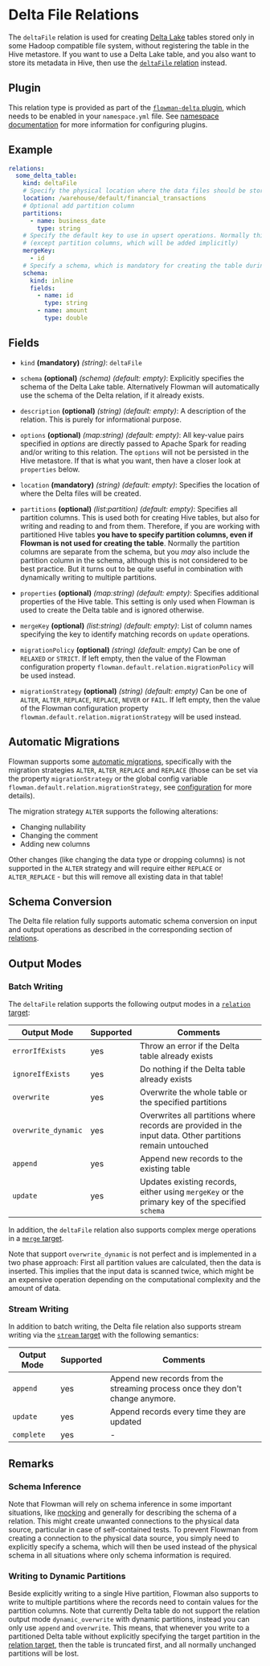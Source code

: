 # Delta File Relations

The `deltaFile` relation is used for creating [Delta Lake](https://delta.io) tables stored only in some Hadoop 
compatible file system, without registering the table in the Hive metastore. If you want to use a Delta Lake table,
and you also want to store its metadata in Hive, then use the [`deltaFile` relation](deltaTable.md) instead.

## Plugin

This relation type is provided as part of the [`flowman-delta` plugin](../../plugins/delta.md), which needs to be enabled in your
`namespace.yml` file. See [namespace documentation](../namespace.md) for more information for configuring plugins.

## Example
```yaml
relations:
  some_delta_table:
    kind: deltaFile
    # Specify the physical location where the data files should be stored at.
    location: /warehouse/default/financial_transactions
    # Optional add partition column
    partitions:
      - name: business_date
        type: string
    # Specify the default key to use in upsert operations. Normally this should match the primary key 
    # (except partition columns, which will be added implicitly)
    mergeKey:
      - id
    # Specify a schema, which is mandatory for creating the table during CREATE phase
    schema:
      kind: inline
      fields:
        - name: id
          type: string
        - name: amount
          type: double
```

## Fields
* `kind` **(mandatory)** *(string)*: `deltaFile`

* `schema` **(optional)** *(schema)* *(default: empty)*:
  Explicitly specifies the schema of the Delta Lake table.  Alternatively Flowman will automatically use the schema of
  the Delta relation, if it already exists.

* `description` **(optional)** *(string)* *(default: empty)*:
  A description of the relation. This is purely for informational purpose.

* `options` **(optional)** *(map:string)* *(default: empty)*:
  All key-value pairs specified in *options* are directly passed to Apache Spark for reading
  and/or writing to this relation. The `options` will not be persisted in the Hive metastore. If that is what you
  want, then have a closer look at `properties` below.

* `location` **(mandatory)** *(string)* *(default: empty)*:
  Specifies the location of where the Delta files will be created.

* `partitions` **(optional)** *(list:partition)* *(default: empty)*:
  Specifies all partition columns. This is used both for creating Hive tables, but also for writing and reading to and
  from them. Therefore, if you are working with partitioned Hive tables **you have to specify partition columns, even
  if Flowman is not used for creating the table**. Normally the partition columns are separate from the
  schema, but you *may* also include the partition column in the schema, although this is not considered to be best
  practice. But it turns out to be quite useful in combination with dynamically writing to multiple partitions.

* `properties` **(optional)** *(map:string)* *(default: empty)*:
  Specifies additional properties of the Hive table. This setting is only used when Flowman is used to create the 
  Delta table and is ignored otherwise.

* `mergeKey` **(optional)** *(list:string)* *(default: empty)*:
  List of column names specifying the key to identify matching records on `update` operations.

* `migrationPolicy` **(optional)** *(string)* *(default: empty)*
Can be one of `RELAXED` or `STRICT`. If left empty, then the value of the Flowman configuration property 
`flowman.default.relation.migrationPolicy` will be used instead.

* `migrationStrategy` **(optional)** *(string)* *(default: empty)*
Can be one of `ALTER`, `ALTER_REPLACE`, `REPLACE`, `NEVER` or `FAIL`. If left empty, then the value of the Flowman
configuration property `flowman.default.relation.migrationStrategy` will be used instead.


## Automatic Migrations
Flowman supports some [automatic migrations](../../concepts/migrations.md), specifically with the migration 
strategies `ALTER`, `ALTER_REPLACE` and `REPLACE` (those can be set via the property `migrationStrategy` or the 
global config variable `flowman.default.relation.migrationStrategy`, see [configuration](../../setup/config.md) 
for more details).

The migration strategy `ALTER` supports the following alterations:
* Changing nullability
* Changing the comment
* Adding new columns

Other changes (like changing the data type or dropping columns) is not supported in the `ALTER` strategy and
will require either `REPLACE` or `ALTER_REPLACE` - but this will remove all existing data in that table!
 


## Schema Conversion
The Delta file relation fully supports automatic schema conversion on input and output operations as described in the
corresponding section of [relations](index.md).


## Output Modes

### Batch Writing
The `deltaFile` relation supports the following output modes in a [`relation` target](../target/relation.md):

| Output Mode         | Supported | Comments                                                                                                  |
|---------------------|-----------|-----------------------------------------------------------------------------------------------------------|
| `errorIfExists`     | yes       | Throw an error if the Delta table already exists                                                          |
| `ignoreIfExists`    | yes       | Do nothing if the Delta table already exists                                                              |
| `overwrite`         | yes       | Overwrite the whole table or the specified partitions                                                     |
| `overwrite_dynamic` | yes       | Overwrites all partitions where records are provided in the input data. Other partitions remain untouched |
| `append`            | yes       | Append new records to the existing table                                                                  |
| `update`            | yes       | Updates existing records, either using `mergeKey` or the primary key of the specified `schema`            |

In addition, the `deltaFile` relation also supports complex merge operations in a [`merge` target](../target/merge.md).

Note that support `overwrite_dynamic` is not perfect and is implemented in a two phase approach: First all partition 
values are calculated, then the data is inserted. This implies that the input data is scanned twice, which might be an
expensive operation depending on the computational complexity and the amount of data.


### Stream Writing
In addition to batch writing, the Delta file relation also supports stream writing via the
[`stream` target](../target/stream.md) with the following semantics:

| Output Mode | Supported | Comments                                                                      |
|-------------|-----------|-------------------------------------------------------------------------------|
| `append`    | yes       | Append new records from the streaming process once they don't change anymore. |
| `update`    | yes       | Append records every time they are updated                                    |
| `complete`  | yes       | -                                                                             |


## Remarks

### Schema Inference

Note that Flowman will rely on schema inference in some important situations, like [mocking](mock.md) and generally
for describing the schema of a relation. This might create unwanted connections to the physical data source,
particular in case of self-contained tests. To prevent Flowman from creating a connection to the physical data
source, you simply need to explicitly specify a schema, which will then be used instead of the physical schema
in all situations where only schema information is required.

### Writing to Dynamic Partitions

Beside explicitly writing to a single Hive partition, Flowman also supports to write to multiple partitions where
the records need to contain values for the partition columns. Note that currently Delta table do not support the
relation output mode `dynamic_overwrite` with dynamic partitions, instead you can only use `append` and `overwrite`.
This means, that whenever you write to a partitioned Delta table without explicitly specifying the target partition
in the [relation target](../target/relation.md), then the table is truncated first, and all normally unchanged partitions
will be lost.
